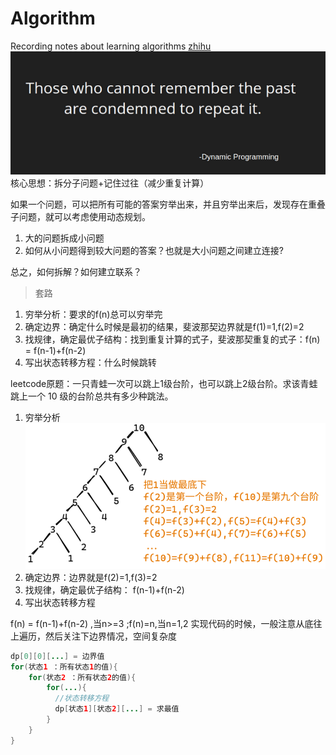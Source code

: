 # Algorithm
Recording notes about learning algorithms
[zhihu](https://zhuanlan.zhihu.com/p/365698607)
![Dynamic programming](./pic/cann't.png)
核心思想：拆分子问题+记住过往（减少重复计算）

如果一个问题，可以把所有可能的答案穷举出来，并且穷举出来后，发现存在重叠子问题，就可以考虑使用动态规划。

1. 大的问题拆成小问题
2. 如何从小问题得到较大问题的答案？也就是大小问题之间建立连接?

总之，如何拆解？如何建立联系？

> 套路
1. 穷举分析：要求的f(n)总可以穷举完
2. 确定边界：确定什么时候是最初的结果，斐波那契边界就是f(1)=1,f(2)=2
3. 找规律，确定最优子结构：找到重复计算的式子，斐波那契重复的式子：f(n) = f(n-1)+f(n-2)
4. 写出状态转移方程：什么时候跳转

leetcode原题：一只青蛙一次可以跳上1级台阶，也可以跳上2级台阶。求该青蛙跳上一个 10 级的台阶总共有多少种跳法。
1. 穷举分析
    ![frogjump.png](./pic/frogjump.png)
2. 确定边界：边界就是f(2)=1,f(3)=2
3. 找规律，确定最优子结构： f(n-1)+f(n-2)
4. 写出状态转移方程

f(n) = f(n-1)+f(n-2) ,当n>=3 ;f(n)=n,当n=1,2
实现代码的时候，一般注意从底往上遍历，然后关注下边界情况，空间复杂度

``` java
dp[0][0][...] = 边界值
for(状态1 ：所有状态1的值){
    for(状态2 ：所有状态2的值){
        for(...){
          //状态转移方程
          dp[状态1][状态2][...] = 求最值
        }
    }
}
```